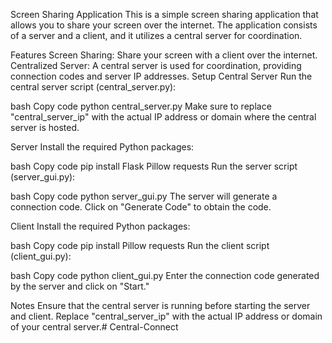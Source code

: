 Screen Sharing Application
This is a simple screen sharing application that allows you to share your screen over the internet. The application consists of a server and a client, and it utilizes a central server for coordination.

Features
Screen Sharing: Share your screen with a client over the internet.
Centralized Server: A central server is used for coordination, providing connection codes and server IP addresses.
Setup
Central Server
Run the central server script (central_server.py):

bash
Copy code
python central_server.py
Make sure to replace "central_server_ip" with the actual IP address or domain where the central server is hosted.

Server
Install the required Python packages:

bash
Copy code
pip install Flask Pillow requests
Run the server script (server_gui.py):

bash
Copy code
python server_gui.py
The server will generate a connection code. Click on "Generate Code" to obtain the code.

Client
Install the required Python packages:

bash
Copy code
pip install Pillow requests
Run the client script (client_gui.py):

bash
Copy code
python client_gui.py
Enter the connection code generated by the server and click on "Start."

Notes
Ensure that the central server is running before starting the server and client.
Replace "central_server_ip" with the actual IP address or domain of your central server.# Central-Connect
